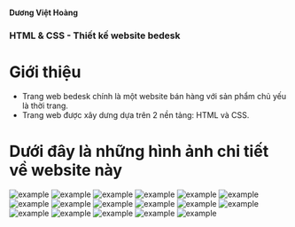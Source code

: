 #### Dương Việt Hoàng
 ### HTML & CSS - Thiết kế website bedesk
 # Giới thiệu
 - Trang web bedesk chính là một website bán hàng với sản phẩm chủ yếu là thời trang.
 - Trang web được xây dưng dựa trên 2 nền tảng: HTML và CSS.
# Dưới đây là những hình ảnh chi tiết về website này
![example](./img/home1.png)
![example](./img/home2.png)
![example](./img/home3.png)
![example](./img/home4.png)
![example](./img/home5.png)
![example](./img/home6.png)
![example](./img/shop.png)
![example](./img/shop2.png)
![example](./img/shop3.png)
![example](./img/signin.png)
![example](./img/register.png)
![example](./img/lostpassword.png)
![example](./img/search.png)
![example](./img/wishlist.png)
![example](./img/cart.png)
![example](./img/cart2.png)
![example](./img/checkout.png)
